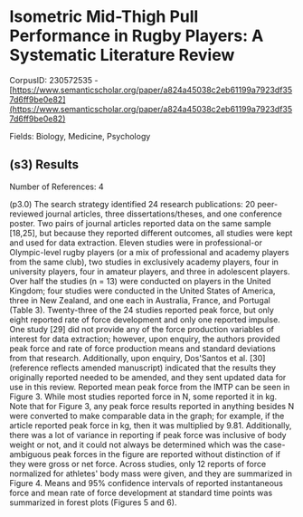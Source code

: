 # Isometric Mid-Thigh Pull Performance in Rugby Players: A Systematic Literature Review

CorpusID: 230572535 - [https://www.semanticscholar.org/paper/a824a45038c2eb61199a7923df357d6ff9be0e82](https://www.semanticscholar.org/paper/a824a45038c2eb61199a7923df357d6ff9be0e82)

Fields: Biology, Medicine, Psychology

## (s3) Results
Number of References: 4

(p3.0) The search strategy identified 24 research publications: 20 peer-reviewed journal articles, three dissertations/theses, and one conference poster. Two pairs of journal articles reported data on the same sample [18,25], but because they reported different outcomes, all studies were kept and used for data extraction. Eleven studies were in professional-or Olympic-level rugby players (or a mix of professional and academy players from the same club), two studies in exclusively academy players, four in university players, four in amateur players, and three in adolescent players. Over half the studies (n = 13) were conducted on players in the United Kingdom; four studies were conducted in the United States of America, three in New Zealand, and one each in Australia, France, and Portugal (Table 3).   Twenty-three of the 24 studies reported peak force, but only eight reported rate of force development and only one reported impulse. One study [29] did not provide any of the force production variables of interest for data extraction; however, upon enquiry, the authors provided peak force and rate of force production means and standard deviations from that research. Additionally, upon enquiry, Dos'Santos et al. [30] (reference reflects amended manuscript) indicated that the results they originally reported needed to be amended, and they sent updated data for use in this review. Reported mean peak force from the IMTP can be seen in Figure 3. While most studies reported force in N, some reported it in kg. Note that for Figure 3, any peak force results reported in anything besides N were converted to make comparable data in the graph; for example, if the article reported peak force in kg, then it was multiplied by 9.81. Additionally, there was a lot of variance in reporting if peak force was inclusive of body weight or not, and it could not always be determined which was the case-ambiguous peak forces in the figure are reported without distinction of if they were gross or net force. Across studies, only 12 reports of force normalized for athletes' body mass were given, and they are summarized in Figure 4. Means and 95% confidence intervals of reported instantaneous force and mean rate of force development at standard time points was summarized in forest plots (Figures 5 and 6).
